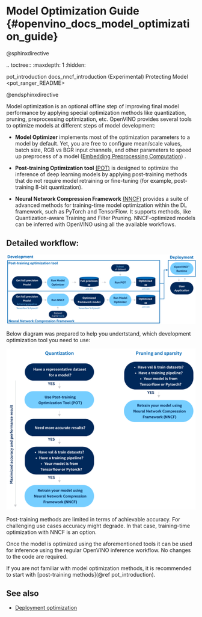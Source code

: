  # Model Optimization Guide {#openvino_docs_model_optimization_guide}

@sphinxdirective

.. toctree::
   :maxdepth: 1
   :hidden:
   
   pot_introduction
   docs_nncf_introduction
   (Experimental) Protecting Model <pot_ranger_README>

@endsphinxdirective

 Model optimization is an optional offline step of improving final model performance by applying special optimization methods like quantization, pruning, preprocessing optimization, etc. OpenVINO provides several tools to optimize models at different steps of model development:

- **Model Optimizer** implements most of the optimization parameters to a model by default. Yet, you are free to configure mean/scale values, batch size, RGB vs BGR input channels, and other parameters to speed up preprocess of a model ([Embedding Preprocessing Computation](../MO_DG/prepare_model/Additional_Optimizations.md)) .

- **Post-training Optimization tool** [(POT)](../../tools/pot/docs/Introduction.md) is designed to optimize the inference of deep learning models by applying post-training methods that do not require model retraining or fine-tuning (for example, post-training 8-bit quantization). 

- **Neural Network Compression Framework** [(NNCF)](./nncf_introduction.md) provides a suite of advanced methods for training-time model optimization within the DL framework, such as PyTorch and TensorFlow. It supports methods, like Quantization-aware Training and Filter Pruning. NNCF-optimized models can be inferred with OpenVINO using all the available workflows.


## Detailed workflow: 

![](../img/DEVELOPMENT_FLOW_V3_crunch.svg)

Below diagram was prepared to help you undertstand, which development optimization tool you need to use: 

![](../img/WHAT_TO_USE.svg)

Post-training methods are limited in terms of achievable accuracy. For challenging use cases accuracy might degrade. In that case, training-time optimization with NNCF is an option.

Once the model is optimized using the aforementioned tools it can be used for inference using the regular OpenVINO inference workflow. No changes to the code are required.

If you are not familiar with model optimization methods, it is recommended to start with [post-training methods](@ref pot_introduction).

## See also
- [Deployment optimization](./dldt_deployment_optimization_guide.md)